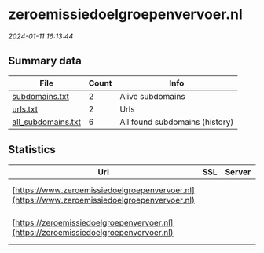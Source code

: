 # zeroemissiedoelgroepenvervoer.nl
*2024-01-11 16:13:44*
## Summary data
| File       | Count | Info |
|------------|-------|------|
|[subdomains.txt](/data/zeroemissiedoelgroepenvervoer.nl/subdomains.txt)|2|Alive subdomains|
|[urls.txt](/data/zeroemissiedoelgroepenvervoer.nl/urls.txt)|2|Urls|
|[all_subdomains.txt](/data/zeroemissiedoelgroepenvervoer.nl/all_subdomains.txt)|6|All found subdomains (history)|
## Statistics
| Url | SSL | Server | Cookie | HSTS | CSP | XFO | XXP | RP | Tech |Title |
|------------|-------|------|------|------|------|------|------|------|------|------|
|[https://www.zeroemissiedoelgroepenvervoer.nl](https://www.zeroemissiedoelgroepenvervoer.nl)| || | | | | |:white_check_mark: ||Object moved per...|
|[https://zeroemissiedoelgroepenvervoer.nl](https://zeroemissiedoelgroepenvervoer.nl)| || | | | | |:white_check_mark: ||Object moved per...|
